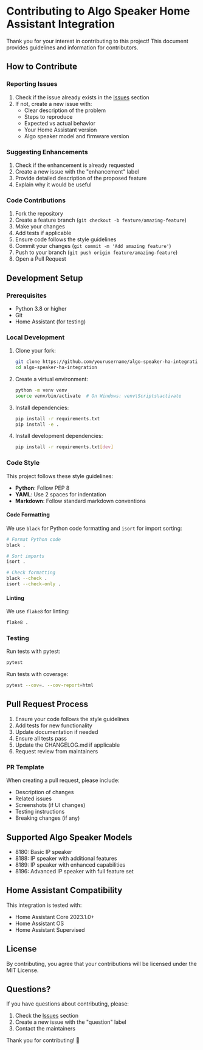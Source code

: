 # Contributing to Algo Speaker Home Assistant Integration

Thank you for your interest in contributing to this project! This document provides guidelines and information for contributors.

## How to Contribute

### Reporting Issues

1. Check if the issue already exists in the [Issues](https://github.com/yourusername/algo-speaker-ha-integration/issues) section
2. If not, create a new issue with:
   - Clear description of the problem
   - Steps to reproduce
   - Expected vs actual behavior
   - Your Home Assistant version
   - Algo speaker model and firmware version

### Suggesting Enhancements

1. Check if the enhancement is already requested
2. Create a new issue with the "enhancement" label
3. Provide detailed description of the proposed feature
4. Explain why it would be useful

### Code Contributions

1. Fork the repository
2. Create a feature branch (`git checkout -b feature/amazing-feature`)
3. Make your changes
4. Add tests if applicable
5. Ensure code follows the style guidelines
6. Commit your changes (`git commit -m 'Add amazing feature'`)
7. Push to your branch (`git push origin feature/amazing-feature`)
8. Open a Pull Request

## Development Setup

### Prerequisites

- Python 3.8 or higher
- Git
- Home Assistant (for testing)

### Local Development

1. Clone your fork:
   ```bash
   git clone https://github.com/yourusername/algo-speaker-ha-integration.git
   cd algo-speaker-ha-integration
   ```

2. Create a virtual environment:
   ```bash
   python -m venv venv
   source venv/bin/activate  # On Windows: venv\Scripts\activate
   ```

3. Install dependencies:
   ```bash
   pip install -r requirements.txt
   pip install -e .
   ```

4. Install development dependencies:
   ```bash
   pip install -r requirements.txt[dev]
   ```

### Code Style

This project follows these style guidelines:

- **Python**: Follow PEP 8
- **YAML**: Use 2 spaces for indentation
- **Markdown**: Follow standard markdown conventions

#### Code Formatting

We use `black` for Python code formatting and `isort` for import sorting:

```bash
# Format Python code
black .

# Sort imports
isort .

# Check formatting
black --check .
isort --check-only .
```

#### Linting

We use `flake8` for linting:

```bash
flake8 .
```

### Testing

Run tests with pytest:

```bash
pytest
```

Run tests with coverage:

```bash
pytest --cov=. --cov-report=html
```

## Pull Request Process

1. Ensure your code follows the style guidelines
2. Add tests for new functionality
3. Update documentation if needed
4. Ensure all tests pass
5. Update the CHANGELOG.md if applicable
6. Request review from maintainers

### PR Template

When creating a pull request, please include:

- Description of changes
- Related issues
- Screenshots (if UI changes)
- Testing instructions
- Breaking changes (if any)

## Supported Algo Speaker Models

- 8180: Basic IP speaker
- 8188: IP speaker with additional features
- 8189: IP speaker with enhanced capabilities
- 8196: Advanced IP speaker with full feature set

## Home Assistant Compatibility

This integration is tested with:
- Home Assistant Core 2023.1.0+
- Home Assistant OS
- Home Assistant Supervised

## License

By contributing, you agree that your contributions will be licensed under the MIT License.

## Questions?

If you have questions about contributing, please:
1. Check the [Issues](https://github.com/yourusername/algo-speaker-ha-integration/issues) section
2. Create a new issue with the "question" label
3. Contact the maintainers

Thank you for contributing! 🎉
